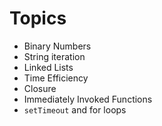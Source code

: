 # Topics

* Binary Numbers
* String iteration
* Linked Lists
* Time Efficiency
* Closure
* Immediately Invoked Functions
* `setTimeout` and for loops